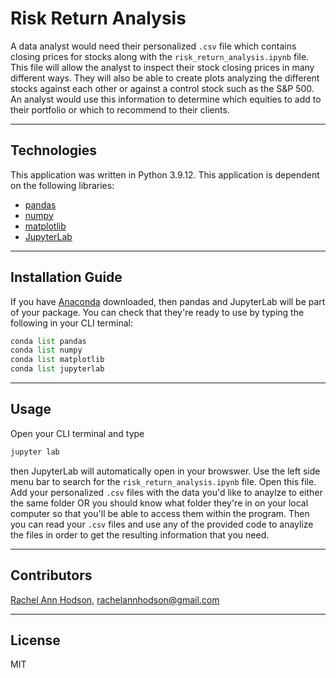 # Risk Return Analysis

A data analyst would need their personalized `.csv` file which contains closing prices for stocks along with the `risk_return_analysis.ipynb` file. This file will allow the analyst to inspect their stock closing prices in many different ways. They will also be able to create plots analyzing the different stocks against each other or against a control stock such as the S&P 500. An analyst would use this information to determine which equities to add to their portfolio or which to recommend to their clients.

---

## Technologies

This application was written in Python 3.9.12. This application is dependent on the following libraries:
* [pandas](https://pandas.pydata.org/)
* [numpy](https://numpy.org/doc/stable/)
* [matplotlib](https://matplotlib.org/)
* [JupyterLab](https://jupyter.org/)

---

## Installation Guide

If you have [Anaconda](https://www.anaconda.com/products/distribution) downloaded, then pandas and JupyterLab will be part of your package. You can check that they're ready to use by typing the following in your CLI terminal:
```python
conda list pandas
conda list numpy
conda list matplotlib
conda list jupyterlab
```

---

## Usage

Open your CLI terminal and type
```python
jupyter lab
```
then JupyterLab will automatically open in your browswer. Use the left side menu bar to search for the `risk_return_analysis.ipynb` file. Open this file. Add your personalized `.csv` files with the data you'd like to anaylze to either the same folder OR you should know what folder they're in on your local computer so that you'll be able to access them within the program. Then you can read your `.csv` files and use any of the provided code to anaylize the files in order to get the resulting information that you need.

---

## Contributors

[Rachel Ann Hodson](https://www.linkedin.com/in/rachelannhodson/), rachelannhodson@gmail.com

---

## License

MIT